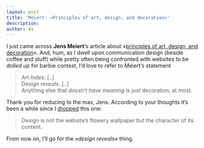 ```yaml
---
layout: post
title: 'Meiert: »Principles of art, design, and decoration«'
description:
author: ds
---
```


I just came across **Jens Meiert**‘s article about »[principles of art, design, and decoration](http://meiert.com/en/blog/20070512/principles-of-art-design-and-decoration/)«. And, hum, as I dwell upon communication design (beside coffee and stuff) while pretty often being confronted with websites to be *dolled up* for barbie contest, I’d love to refer to Meiert’s statement

> Art *hides*. [..]  
>  Design *reveals*. [..]  
>  Anything else that *doesn’t have meaning* is just decoration, at most.

Thank you for reducing to the max, Jens. According to your thoughts it’s been a while since I [dropped](http://community.de.selfhtml.org/my/zitatesammlung/zitat144) this one:

> Design is not the website’s flowery wallpaper but the character of its content.

From now on, I’ll go for the _»design reveals«_ thing.


